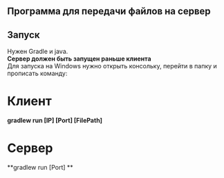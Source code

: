 ## Программа для передачи файлов на сервер

## Запуск
Нужен Gradle и java. <br/>
**Сервер должен быть запущен раньше клиента**<br/>
Для запуска на Windows нужно открыть консольку, перейти в папку и прописать команду:<br/>
# Клиент
 **gradlew run [IP] [Port] [FilePath]**<br/>
# Сервер
 **gradlew run [Port] **<br/>

 
